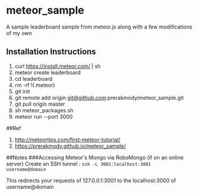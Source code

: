 # meteor_sample
A sample leaderboard sample from meteor.js along with a few modifications of my own

## Installation Instructions
1. curl https://install.meteor.com/ | sh
2. meteor create leaderboard
3. cd leaderboard
4. rm -rf !(.meteor)
5. git init
6. git remote add origin git@github.com:prerakmody/meteor_sample.git
7. git pull origin master
8. sh meteor_packages.sh
9. meteor run --port 3000

##Ref
1. http://meteortips.com/first-meteor-tutorial/
2. https://prerakmody.github.io/meteor_sample/

##Notes
###Accessing Meteor's Mongo via RoboMongo (if on an online server)
Create an SSH tunnel : `ssh -L 3001:localhost:3001 username@domain`

This redirects your requests of 127.0.0.1:3001 to the localhost:3000 of username@domain
